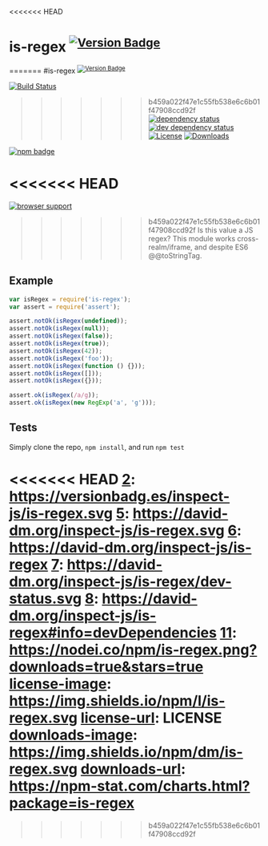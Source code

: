 <<<<<<< HEAD
# is-regex <sup>[![Version Badge][2]][1]</sup>

=======
#is-regex <sup>[![Version Badge][2]][1]</sup>

[![Build Status][3]][4]
>>>>>>> b459a022f47e1c55fb538e6c6b01f47908ccd92f
[![dependency status][5]][6]
[![dev dependency status][7]][8]
[![License][license-image]][license-url]
[![Downloads][downloads-image]][downloads-url]

[![npm badge][11]][1]

<<<<<<< HEAD
=======
[![browser support][9]][10]

>>>>>>> b459a022f47e1c55fb538e6c6b01f47908ccd92f
Is this value a JS regex?
This module works cross-realm/iframe, and despite ES6 @@toStringTag.

## Example

```js
var isRegex = require('is-regex');
var assert = require('assert');

assert.notOk(isRegex(undefined));
assert.notOk(isRegex(null));
assert.notOk(isRegex(false));
assert.notOk(isRegex(true));
assert.notOk(isRegex(42));
assert.notOk(isRegex('foo'));
assert.notOk(isRegex(function () {}));
assert.notOk(isRegex([]));
assert.notOk(isRegex({}));

assert.ok(isRegex(/a/g));
assert.ok(isRegex(new RegExp('a', 'g')));
```

## Tests
Simply clone the repo, `npm install`, and run `npm test`

[1]: https://npmjs.org/package/is-regex
<<<<<<< HEAD
[2]: https://versionbadg.es/inspect-js/is-regex.svg
[5]: https://david-dm.org/inspect-js/is-regex.svg
[6]: https://david-dm.org/inspect-js/is-regex
[7]: https://david-dm.org/inspect-js/is-regex/dev-status.svg
[8]: https://david-dm.org/inspect-js/is-regex#info=devDependencies
[11]: https://nodei.co/npm/is-regex.png?downloads=true&stars=true
[license-image]: https://img.shields.io/npm/l/is-regex.svg
[license-url]: LICENSE
[downloads-image]: https://img.shields.io/npm/dm/is-regex.svg
[downloads-url]: https://npm-stat.com/charts.html?package=is-regex
=======
[2]: http://versionbadg.es/ljharb/is-regex.svg
[3]: https://travis-ci.org/ljharb/is-regex.svg
[4]: https://travis-ci.org/ljharb/is-regex
[5]: https://david-dm.org/ljharb/is-regex.svg
[6]: https://david-dm.org/ljharb/is-regex
[7]: https://david-dm.org/ljharb/is-regex/dev-status.svg
[8]: https://david-dm.org/ljharb/is-regex#info=devDependencies
[9]: https://ci.testling.com/ljharb/is-regex.png
[10]: https://ci.testling.com/ljharb/is-regex
[11]: https://nodei.co/npm/is-regex.png?downloads=true&stars=true
[license-image]: http://img.shields.io/npm/l/is-regex.svg
[license-url]: LICENSE
[downloads-image]: http://img.shields.io/npm/dm/is-regex.svg
[downloads-url]: http://npm-stat.com/charts.html?package=is-regex
>>>>>>> b459a022f47e1c55fb538e6c6b01f47908ccd92f

